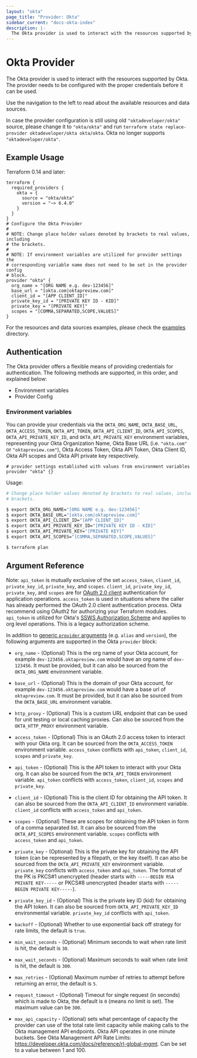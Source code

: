 ```yaml
---
layout: "okta"
page_title: "Provider: Okta"
sidebar_current: "docs-okta-index"
description: |-
  The Okta provider is used to interact with the resources supported by Okta. The provider needs to be configured with the proper credentials before it can be used.
---
```


# Okta Provider

The Okta provider is used to interact with the resources supported by Okta. The provider needs to be configured with the proper credentials before it can be used.

Use the navigation to the left to read about the available resources and data sources.

In case the provider configuration is still using old `"oktadeveloper/okta"` source, please change it to `"okta/okta"` and run
`terraform state replace-provider oktadeveloper/okta okta/okta`. Okta no longer supports `"oktadeveloper/okta"`.

## Example Usage

Terraform 0.14 and later:

```hcl
terraform {
  required_providers {
    okta = {
      source = "okta/okta"
      version = "~> 6.4.0"
    }
  }
}
# Configure the Okta Provider
#
# NOTE: Change place holder values denoted by brackets to real values, including
# the brackets.
#
# NOTE: If environment variables are utilized for provider settings the
# corresponding variable name does not need to be set in the provider config
# block.
provider "okta" {
  org_name = "[ORG NAME e.g. dev-123456]"
  base_url = "[okta.com|oktapreview.com]"
  client_id = "[APP CLIENT_ID]"
  private_key_id = "[PRIVATE KEY ID - KID]"
  private_key = "[PRIVATE KEY]"
  scopes = "[COMMA,SEPARATED,SCOPE,VALUES]"
}
```

For the resources and data sources examples, please check the [examples](https://github.com/okta/terraform-provider-okta/tree/master/examples) directory.

## Authentication

The Okta provider offers a flexible means of providing credentials for
authentication. The following methods are supported, in this order, and
explained below:

- Environment variables
- Provider Config

### Environment variables

You can provide your credentials via the `OKTA_ORG_NAME`, `OKTA_BASE_URL`,
`OKTA_ACCESS_TOKEN`, `OKTA_API_TOKEN`, `OKTA_API_CLIENT_ID`, `OKTA_API_SCOPES`,
`OKTA_API_PRIVATE_KEY_ID`, and `OKTA_API_PRIVATE_KEY` environment variables,
representing your Okta Organization Name, Okta Base URL (i.e. `"okta.com"` or
`"oktapreview.com"`), Okta Access Token, Okta API Token, Okta Client ID, Okta
API scopes and Okta API private key respectively.

```hcl
# provider settings established with values from environment variables
provider "okta" {}
```

Usage:

```sh
# Change place holder values denoted by brackets to real values, including the
# brackets.

$ export OKTA_ORG_NAME="[ORG NAME e.g. dev-123456]"
$ export OKTA_BASE_URL="[okta.com|oktapreview.com]"
$ export OKTA_API_CLIENT_ID="[APP CLIENT_ID]"
$ export OKTA_API_PRIVATE_KEY_ID="[PRIVATE KEY ID - KID]"
$ export OKTA_API_PRIVATE_KEY="[PRIVATE KEY]"
$ export OKTA_API_SCOPES="[COMMA,SEPARATED,SCOPE,VALUES]"

$ terraform plan
```

## Argument Reference

Note: `api_token` is mutually exclusive of the set `access_token`, `client_id`,
`private_key_id`, `private_key`, and `scopes`. `client_id`, `private_key_id`,
`private_key`, and `scopes` are for [OAuth 2.0
client](https://developer.okta.com/docs/reference/api/apps/#add-oauth-2-0-client-application)
authentication for application operations. `access_token` is used in situations
where the caller has already performed the OAuth 2.0 client authentication
process. Okta recommend using OAuth2 for authorizing your Terraform modules. `api_token` is utilized for
Okta's [SSWS Authorization
Scheme](https://developer.okta.com/docs/reference/core-okta-api/#authentication)
and applies to org level operations. This is a legacy authorization scheme.

In addition to [generic `provider`
arguments](https://www.terraform.io/docs/configuration/providers.html) (e.g.
`alias` and `version`), the following arguments are supported in the Okta
`provider` block:

- `org_name` - (Optional) This is the org name of your Okta account, for example `dev-123456.oktapreview.com` would have an org name of `dev-123456`. It must be provided, but it can also be sourced from the `OKTA_ORG_NAME` environment variable.

- `base_url` - (Optional) This is the domain of your Okta account, for example `dev-123456.oktapreview.com` would have a base url of `oktapreview.com`. It must be provided, but it can also be sourced from the `OKTA_BASE_URL` environment variable.

- `http_proxy` - (Optional) This is a custom URL endpoint that can be used for unit testing or local caching proxies. Can also be sourced from the `OKTA_HTTP_PROXY` environment variable.

- `access_token` - (Optional) This is an OAuth 2.0 access token to interact with your Okta org. It can be sourced from the `OKTA_ACCESS_TOKEN` environment variable. `access_token` conflicts with `api_token`, `client_id`, `scopes` and `private_key`.

- `api_token` - (Optional) This is the API token to interact with your Okta org. It can also be sourced from the `OKTA_API_TOKEN` environment variable. `api_token` conflicts with `access_token`, `client_id`, `scopes` and `private_key`.

- `client_id` - (Optional) This is the client ID for obtaining the API token. It can also be sourced from the `OKTA_API_CLIENT_ID` environment variable. `client_id` conflicts with `access_token` and `api_token`.

- `scopes` - (Optional) These are scopes for obtaining the API token in form of a comma separated list. It can also be sourced from the `OKTA_API_SCOPES` environment variable. `scopes` conflicts with `access_token` and `api_token`.

- `private_key` - (Optional) This is the private key for obtaining the API token (can be represented by a filepath, or the key itself). It can also be sourced from the `OKTA_API_PRIVATE_KEY` environment variable. `private_key` conflicts with `access_token` and `api_token`. The format of the PK is PKCS#1 unencrypted (header starts with `-----BEGIN RSA PRIVATE KEY-----` or PKCS#8 unencrypted (header starts with `-----BEGIN PRIVATE KEY-----`).

- `private_key_id` - (Optional) This is the private key ID (kid) for obtaining the API token. It can also be sourced from `OKTA_API_PRIVATE_KEY_ID` environmental variable. `private_key_id` conflicts with `api_token`.

- `backoff` - (Optional) Whether to use exponential back off strategy for rate limits, the default is `true`.

- `min_wait_seconds` - (Optional) Minimum seconds to wait when rate limit is hit, the default is `30`.

- `max_wait_seconds` - (Optional) Maximum seconds to wait when rate limit is hit, the default is `300`.

- `max_retries` - (Optional) Maximum number of retries to attempt before returning an error, the default is `5`.

- `request_timeout` - (Optional) Timeout for single request (in seconds) which is made to Okta, the default is `0` (means no limit is set). The maximum value can be `300`.

- `max_api_capacity` - (Optional) sets what percentage of capacity the provider can use of the total
  rate limit capacity while making calls to the Okta management API endpoints. Okta API operates in one minute buckets.
  See Okta Management API Rate Limits: https://developer.okta.com/docs/reference/rl-global-mgmt. Can be set to a value between 1 and 100.
